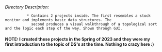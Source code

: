 *Directory Description:*

              * Contains 2 projects inside. The first resembles a stock monitor and implements basic data structures. The
                second produces a visual walkthrough of a topological sort and the logic each step of the way. Shown through GUI.
              
#### NOTE: I created these projects in the Spring of 2023 and they were my first introduction to the topic of DS's at the time. Nothing to crazy here :)
